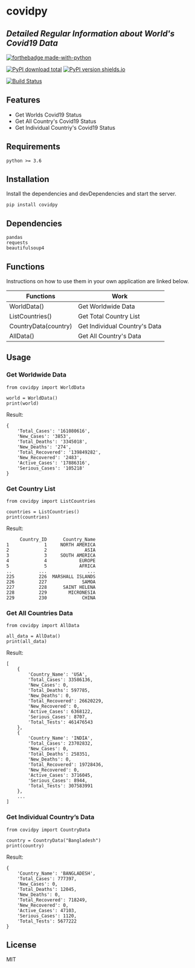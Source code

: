 # covidpy
## _Detailed Regular Information about World's Covid19 Data_

[![forthebadge made-with-python](http://ForTheBadge.com/images/badges/made-with-python.svg)](https://www.python.org/)

[![PyPI download total](https://img.shields.io/pypi/dt/ansicolortags.svg)](https://pypi.org/project/covidpy/)
[![PyPI version shields.io](https://img.shields.io/pypi/v/ansicolortags.svg)](https://pypi.org/project/covidpy/)

[![Build Status](https://travis-ci.org/joemccann/dillinger.svg?branch=master)](https://travis-ci.org/joemccann/dillinger)


## Features

- Get Worlds Covid19 Status
- Get All Country's Covid19 Status
- Get Individual Countriy's Covid19 Status

## Requirements
```
python >= 3.6
```
## Installation

Install the dependencies and devDependencies and start the server.

```
pip install covidpy
```

## Dependencies
```
pandas
requests
beautifulsoup4
```


## Functions

Instructions on how to use them in your own application are linked below.

| Functions | Work |
| ------ | ------ |
| WorldData() | Get Worldwide Data |
| ListCountries() | Get Total Country List |
| CountryData(country) | Get Individual Country's Data |
| AllData() | Get All Country's Data |

## Usage
### Get Worldwide Data
```
from covidpy import WorldData

world = WorldData()
print(world)
```

Result:

```
{
    'Total_Cases': '161080616', 
    'New_Cases': '3853',
    'Total_Deaths': '3345018',
    'New_Deaths': '274',
    'Total_Recovered': '139849282',
    'New_Recovered': '2483',
    'Active_Cases': '17886316',
    'Serious_Cases': '105218'
}
```

### Get Country List
```
from covidpy import ListCountries

countries = ListCountries()
print(countries)
```

Result:

```
     Country_ID      Country_Name
1             1     NORTH AMERICA
2             2              ASIA
3             3     SOUTH AMERICA
4             4            EUROPE
5             5            AFRICA
..          ...               ...
225         226  MARSHALL ISLANDS
226         227             SAMOA
227         228      SAINT HELENA
228         229        MICRONESIA
229         230             CHINA
```


### Get All Countries Data
```
from covidpy import AllData

all_data = AllData()
print(all_data)
```

Result:

```
[
    {
        'Country_Name': 'USA', 
        'Total_Cases': 33586136, 
        'New_Cases': 0, 
        'Total_Deaths': 597785, 
        'New_Deaths': 0, 
        'Total_Recovered': 26620229, 
        'New_Recovered': 0, 
        'Active_Cases': 6368122, 
        'Serious_Cases': 8707, 
        'Total_Tests': 461476543
    },
    {
        'Country_Name': 'INDIA', 
        'Total_Cases': 23702832, 
        'New_Cases': 0, 
        'Total_Deaths': 258351, 
        'New_Deaths': 0, 
        'Total_Recovered': 19728436, 
        'New_Recovered': 0, 
        'Active_Cases': 3716045, 
        'Serious_Cases': 8944, 
        'Total_Tests': 307583991
    },
    ...
]
```

### Get Individual Country’s Data
```
from covidpy import CountryData

country = CountryData("Bangladesh")
print(country)
```

Result:

```
{
    'Country_Name': 'BANGLADESH', 
    'Total_Cases': 777397, 
    'New_Cases': 0, 
    'Total_Deaths': 12045, 
    'New_Deaths': 0, 
    'Total_Recovered': 718249, 
    'New_Recovered': 0, 
    'Active_Cases': 47103, 
    'Serious_Cases': 1120, 
    'Total_Tests': 5677222
}
```

## License

MIT



